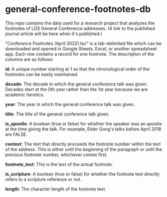 # general-conference-footnotes-db
This repo contains the data used for a research project that analyzes the footnotes of LDS General Conference addresses.
(A link to the published journal article will be here when it's published.)

"Conference Footnotes (April 2022).tsv" is a tab-delimited file which can be downloaded and opened in Google Sheets, Excel, or another spreadsheet app. Each row contains a record for one footnote. The description of the columns are as follows:

**id**: A unique number starting at 1 so that the chronological order of the footnotes can be easily maintained.

**decade**: The decade in which the general conference talk was given. Decades start at the 0th year rather than the 1st year because we are academic heretics.

**year**: The year in which the general conference talk was given.

**title**: The title of the general conference talk given.

**is_apostle**: A boolean (true or false) for whether the speaker was an apostle at the time giving the talk. For example, Elder Gong's talks before April 2018 are FALSE.

**context**: The text that directly proceeds the footnote number within the text of the address. This is either until the beginning of the paragraph or until the previous footnote number, whichever comes first.

**footnote_text**: This is the text of the actual footnote.

**is_scripture**: A boolean (true or false) for whether the footnote text directly refers to a scripture reference or not.

**length**: The character length of the footnote text.
